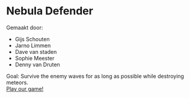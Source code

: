 <h1>Nebula Defender</h1>

Gemaakt door:
- Gijs Schouten
- Jarno Limmen
- Dave van staden
- Sophie Meester
- Denny van Druten

Goal: Survive the enemy waves for as long as possible while destroying meteors.<br>
<a href="http://21969.hosts.ma-cloud.nl/expandingspace/" target="_blank">Play our game!</a>
